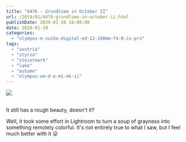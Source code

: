 ```yaml
---
title: "4476 - Grundlsee in October II"
url: /2019/01/4476-grundlsee-in-october-ii.html
publishDate: 2019-01-20 18:00:00
date: 2019-01-20
categories: 
  - "olympus-m-zuiko-digital-ed-12-100mm-f4-0-is-pro"
tags: 
  - "austria"
  - "styria"
  - "steiermark"
  - "lake"
  - "autumn"
  - "olympus-om-d-e-m1-mk-ii"
---
```

<div class="container">
<div class="center"><a target="_blank" href="https://d25zfm9zpd7gm5.cloudfront.net/1200x1200/2017/20171030_131331-2_lr.jpg"><img class="webfeedsFeaturedVisual" src="https://d25zfm9zpd7gm5.cloudfront.net/0600x0600/2017/20171030_131331-2_lr.jpg" /></a></div>
</div>
<br />

It still has a rough beauty, doesn't it? 

Well, it took some effort in Lightroom to turn a soup of grayness
into something remotely colorful. It's not entirely true to what I
saw, but I feel much better with it :stuck_out_tongue: